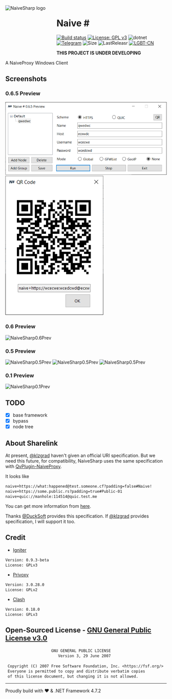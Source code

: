 <img width="150" height="150" align="left" style="float: left; margin: 0 10px 0 0;" alt="NaiveSharp logo" src="Screenshots/NaiveSharp.png">

# Naive \#

[![Build status](https://ci.appveyor.com/api/projects/status/6da9k8p6dvwhse7s/branch/master?svg=true)](https://ci.appveyor.com/project/KevinZonda/naivesharp/branch/master)
[![License: GPL v3](https://img.shields.io/badge/License-GPLv3-blue.svg)](https://www.gnu.org/licenses/gpl-3.0)
![dotnet](https://img.shields.io/badge/.NET%20Framework-4.7.2-green)
[![Telegram](https://raw.githubusercontent.com/Patrolavia/telegram-badge/master/chat.svg)](https://t.me/ohtcs)
![Size](https://img.shields.io/github/repo-size/KevinZonda/NaiveSharp)
![LastReleasr](https://img.shields.io/github/v/release/KevinZonda/NaiveSharp?include_prereleases)
[![LGBT-CN](https://img.shields.io/badge/Support-LGBTQIA-FF0000?style=flat)](https://git.io/JfJiO)

**THIS PROJECT IS UNDER DEVELOPING**

A NaiveProxy Windows Client

## Screenshots

### 0.6.5 Preview

![NaiveSharp0.6.5Prev](Screenshots/ns065prev-0.png)
![NaiveSharp0.6.5Prev](Screenshots/ns065prev-1.png)

### 0.6 Preview

![NaiveSharp0.6Prev](Screenshots/ns06prev.png)

### 0.5 Preview

![NaiveSharp0.5Prev](Screenshots/ns05prev.png)
![NaiveSharp0.5Prev](Screenshots/ns05prev-1.png)
![NaiveSharp0.5Prev](Screenshots/ns05prev-2.png)

### 0.1 Preview

![NaiveSharp0.1Prev](Screenshots/ns01prev.jpg)

## TODO

- [x] base framework
- [x] bypass
- [x] node tree

## About Sharelink

At present, [@klzgrad](https://github.com/klzgrad) haven't given an official URI specification. But we need this future, for compatibility, NaiveSharp uses the same specification with [QvPlugin-NaiveProxy](https://github.com/Qv2ray/QvPlugin-NaiveProxy).

It looks like

```
naive+https://what:happened@test.someone.cf?padding=false#Naive!
naive+https://some.public.rs?padding=true#Public-01
naive+quic://manhole:114514@quic.test.me
```

You can get more information from [here](https://gist.github.com/DuckSoft/ca03913b0a26fc77a1da4d01cc6ab2f1).

Thanks [@DuckSoft](https://github.com/DuckSoft) provides this specification. If [@klzgrad](https://github.com/klzgrad) provides specification, I will support it too.

## Credit

- [Igniter](https://github.com/trojan-gfw/igniter)

```credit
Version: 0.9.3-beta
License: GPLv3
```

- [Privoxy](https://www.privoxy.org/)

```credit
Version: 3.0.28.0
License: GPLv2
```

- [Clash](https://github.com/Dreamacro/clash)

```credit
Version: 0.18.0
License: GPLv3
```

## Open-Sourced License - [GNU General Public License v3.0](LICENSE)

```license
                    GNU GENERAL PUBLIC LICENSE
                       Version 3, 29 June 2007

 Copyright (C) 2007 Free Software Foundation, Inc. <https://fsf.org/>
 Everyone is permitted to copy and distribute verbatim copies
 of this license document, but changing it is not allowed.
```

-----
Proudly build with ❤️ & .NET Framework 4.7.2
